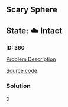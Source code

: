 ## Scary Sphere

## State: :cloud: **Intact**

**ID: 360**

[Problem Description](https://projecteuler.net/problem=360)

[Source code](main.cpp)

### Solution
0